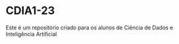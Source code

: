 # CDIA1-23
Este é um repositório criado para os alunos de Ciência de Dados e Inteligência Artificial
